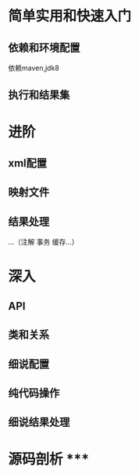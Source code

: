
<!-- @import "[TOC]" {cmd="toc" depthFrom=1 depthTo=6 orderedList=false} -->

# 简单实用和快速入门

## 依赖和环境配置

依赖maven,jdk8


## 执行和结果集

# 进阶

## xml配置

## 映射文件

## 结果处理

...（注解 事务 缓存...）

# 深入

## API

## 类和关系

## 细说配置

## 纯代码操作

## 细说结果处理

# 源码剖析 ***

## 
